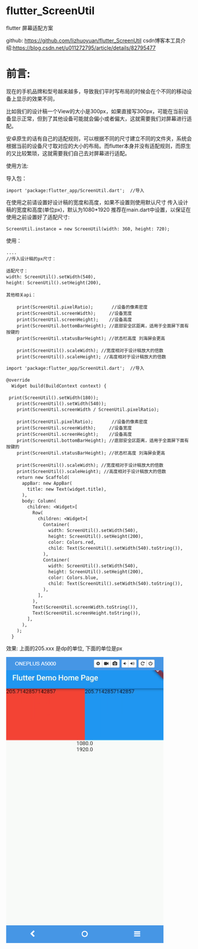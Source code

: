 
# flutter_ScreenUtil
flutter 屏幕适配方案

github: https://github.com/lizhuoyuan/flutter_ScreenUtil
csdn博客本工具介绍:https://blog.csdn.net/u011272795/article/details/82795477

# 前言:

现在的手机品牌和型号越来越多，导致我们平时写布局的时候会在个不同的移动设备上显示的效果不同，

比如我们的设计稿一个View的大小是300px，如果直接写300px，可能在当前设备显示正常，但到了其他设备可能就会偏小或者偏大，这就需要我们对屏幕进行适配。

安卓原生的话有自己的适配规则，可以根据不同的尺寸建立不同的文件夹，系统会根据当前的设备尺寸取对应的大小的布局。而flutter本身并没有适配规则，而原生的又比较繁琐，这就需要我们自己去对屏幕进行适配。



使用方法:

导入包：
```
import 'package:flutter_app/ScreenUtil.dart';  //导入
```

在使用之前请设置好设计稿的宽度和高度，如果不设置则使用默认尺寸
传入设计稿的宽度和高度(单位px)，默认为1080*1920
推荐在main.dart中设置，以保证在使用之前设置好了适配尺寸:
```
ScreenUtil.instance = new ScreenUtil(width: 360, height: 720);
```

使用：
```
....
//传入设计稿的px尺寸：

适配尺寸：
width: ScreenUtil().setWidth(540),
height: ScreenUtil().setHeight(200),

其他相关api：

    print(ScreenUtil.pixelRatio);       //设备的像素密度
    print(ScreenUtil.screenWidth);     //设备宽度
    print(ScreenUtil.screenHeight);    //设备高度      
    print(ScreenUtil.bottomBarHeight); //底部安全区距离，适用于全面屏下面有按键的
    print(ScreenUtil.statusBarHeight); //状态栏高度 刘海屏会更高

    print(ScreenUtil().scaleWidth); //宽度相对于设计稿放大的倍数
    print(ScreenUtil().scaleHeight); //高度相对于设计稿放大的倍数

```

```
import 'package:flutter_app/ScreenUtil.dart';  //导入

@override
  Widget build(BuildContext context) { 
   
 print(ScreenUtil().setWidth(180));
    print(ScreenUtil().setWidth(540));
    print(ScreenUtil.screenWidth / ScreenUtil.pixelRatio);

    print(ScreenUtil.pixelRatio);       //设备的像素密度
    print(ScreenUtil.screenWidth);     //设备宽度
    print(ScreenUtil.screenHeight);    //设备高度      
    print(ScreenUtil.bottomBarHeight); //底部安全区距离，适用于全面屏下面有按键的
    print(ScreenUtil.statusBarHeight); //状态栏高度 刘海屏会更高

    print(ScreenUtil().scaleWidth); //宽度相对于设计稿放大的倍数
    print(ScreenUtil().scaleHeight); //高度相对于设计稿放大的倍数
    return new Scaffold(
      appBar: new AppBar(
        title: new Text(widget.title),
      ),
      body: Column(
        children: <Widget>[
          Row(
            children: <Widget>[
              Container(
                width: ScreenUtil().setWidth(540),
                height: ScreenUtil().setHeight(200),
                color: Colors.red,
                child: Text(ScreenUtil().setWidth(540).toString()),
              ),
              Container(
                width: ScreenUtil().setWidth(540),
                height: ScreenUtil().setHeight(200),
                color: Colors.blue,
                child: Text(ScreenUtil().setWidth(540).toString()),
              ),
            ],
          ),
          Text(ScreenUtil.screenWidth.toString()),
          Text(ScreenUtil.screenHeight.toString()),
        ],
      ),
    );
  }
```
效果:
上面的205.xxx 是dp的单位,
下面的单位是px

![效果](微信图片_20180921000611.png)

